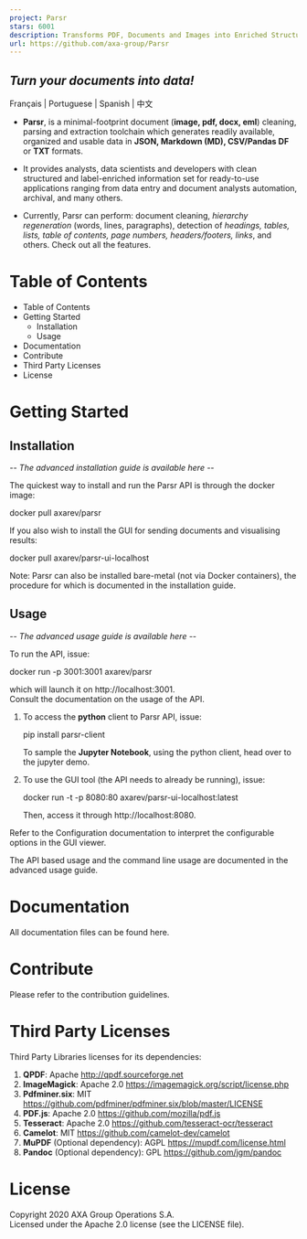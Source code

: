```yaml
---
project: Parsr
stars: 6001
description: Transforms PDF, Documents and Images into Enriched Structured Data
url: https://github.com/axa-group/Parsr
---
```


  

_Turn your documents into data!_
--------------------------------

Français | Portuguese | Spanish | 中文

-   **Parsr**, is a minimal-footprint document (**image, pdf, docx, eml**) cleaning, parsing and extraction toolchain which generates readily available, organized and usable data in **JSON, Markdown (MD), CSV/Pandas DF** or **TXT** formats.
    
-   It provides analysts, data scientists and developers with clean structured and label-enriched information set for ready-to-use applications ranging from data entry and document analysts automation, archival, and many others.
    
-   Currently, Parsr can perform: document cleaning, _hierarchy regeneration_ (words, lines, paragraphs), detection of _headings, tables, lists, table of contents, page numbers, headers/footers, links_, and others. Check out all the features.
    

Table of Contents
=================

-   Table of Contents
-   Getting Started
    -   Installation
    -   Usage
-   Documentation
-   Contribute
-   Third Party Licenses
-   License

Getting Started
===============

Installation
------------

_\-- The advanced installation guide is available here --_

The quickest way to install and run the Parsr API is through the docker image:

docker pull axarev/parsr

If you also wish to install the GUI for sending documents and visualising results:

docker pull axarev/parsr-ui-localhost

Note: Parsr can also be installed bare-metal (not via Docker containers), the procedure for which is documented in the installation guide.

Usage
-----

_\-- The advanced usage guide is available here --_

To run the API, issue:

docker run -p 3001:3001 axarev/parsr

which will launch it on http://localhost:3001.  
Consult the documentation on the usage of the API.

1.  To access the **python** client to Parsr API, issue:
    
    pip install parsr-client
    
    To sample the **Jupyter Notebook**, using the python client, head over to the jupyter demo.
    

1.  To use the GUI tool (the API needs to already be running), issue:
    
    docker run -t -p 8080:80 axarev/parsr-ui-localhost:latest
    
    Then, access it through http://localhost:8080.

Refer to the Configuration documentation to interpret the configurable options in the GUI viewer.

The API based usage and the command line usage are documented in the advanced usage guide.

Documentation
=============

All documentation files can be found here.

Contribute
==========

Please refer to the contribution guidelines.

Third Party Licenses
====================

Third Party Libraries licenses for its dependencies:

1.  **QPDF**: Apache http://qpdf.sourceforge.net
2.  **ImageMagick**: Apache 2.0 https://imagemagick.org/script/license.php
3.  **Pdfminer.six**: MIT https://github.com/pdfminer/pdfminer.six/blob/master/LICENSE
4.  **PDF.js**: Apache 2.0 https://github.com/mozilla/pdf.js
5.  **Tesseract**: Apache 2.0 https://github.com/tesseract-ocr/tesseract
6.  **Camelot**: MIT https://github.com/camelot-dev/camelot
7.  **MuPDF** (Optional dependency): AGPL https://mupdf.com/license.html
8.  **Pandoc** (Optional dependency): GPL https://github.com/jgm/pandoc

License
=======

Copyright 2020 AXA Group Operations S.A.  
Licensed under the Apache 2.0 license (see the LICENSE file).
